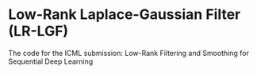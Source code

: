 # Low-Rank Laplace-Gaussian Filter (LR-LGF)
The code for the ICML submission: Low-Rank Filtering and Smoothing for Sequential Deep Learning

